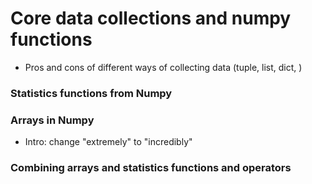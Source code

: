 # Core data collections and numpy functions

- Pros and cons of different ways of collecting data (tuple, list, dict, )

### Statistics functions from Numpy

### Arrays in Numpy
- Intro: change "extremely" to "incredibly"

### Combining arrays and statistics functions and operators